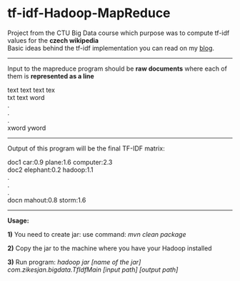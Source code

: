tf-idf-Hadoop-MapReduce
=======================

Project from the CTU Big Data course which purpose was to compute tf-idf values for the <b>czech wikipedia</b>
<br>
Basic ideas behind the tf-idf implementation you can read on my <a href="http://ziky90.blogspot.cz/2014/07/wikipedia-articles-segmentation-using.html">blog</a>. 

<hr>
Input to the mapreduce program should be <b>raw documents</b> where each of them is <b>represented as a line</b>

text text text tex<br>
txt text word<br>
.<br>
.<br>
.<br>
xword yword<br>

<hr>
Output of this program will be the final TF-IDF matrix:

doc1  car:0.9 plane:1.6 computer:2.3<br>
doc2  elephant:0.2 hadoop:1.1<br>
.<br>
.<br>
.<br>
docn  mahout:0.8 storm:1.6<br>

<hr>
<b>Usage:</b>

<b>1)</b> You need to create jar:
use command: <i>mvn clean package</i>

<b>2)</b> Copy the jar to the machine where you have your Hadoop installed

<b>3)</b> Run program:
<i>hadoop jar [name of the jar] com.zikesjan.bigdata.TfIdfMain [input path] [output path]</i>

